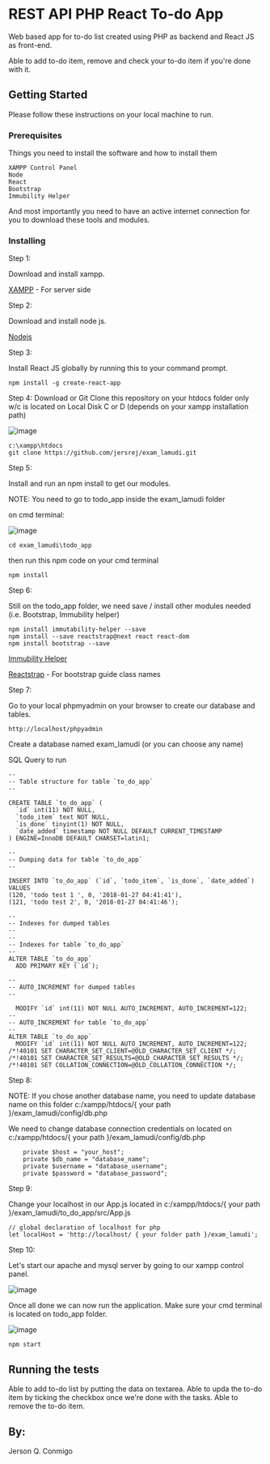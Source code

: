 # REST API PHP React To-do App

Web based app for to-do list created using PHP as backend and React JS as front-end.

Able to add to-do item, remove and check your to-do item if you're done with it.

## Getting Started

Please follow these instructions on your local machine to run.

### Prerequisites

Things you need to install the software and how to install them

```
XAMPP Control Panel
Node
React
Bootstrap
Immubility Helper
```

And most importantly you need to have an active internet connection for you to download these tools and modules.

### Installing

Step 1:

Download and install xampp.

[XAMPP](https://www.apachefriends.org/download.html) - For server side

Step 2:

Download and install node js.

[Nodejs](https://nodejs.org/en/)

Step 3:

Install React JS globally by running this to your command prompt.

```
npm install -g create-react-app
```

Step 4:
Download or Git Clone this repository on your htdocs folder only w/c is located on Local Disk C or D (depends on your xampp installation path)

![image](https://image.ibb.co/kqAf3b/gitclone.png)

```
c:\xampp\htdocs
git clone https://github.com/jersrej/exam_lamudi.git
```

Step 5:

Install and run an npm install to get our modules.

NOTE: You need to go to todo_app inside the exam_lamudi folder

on cmd terminal:

![image](https://preview.ibb.co/mkPUww/npminstall.png)

```
cd exam_lamudi\todo_app
```

then run this npm code on your cmd terminal

```
npm install
```

Step 6:

Still on the todo_app folder, we need save / install other modules needed (i.e. Bootstrap, Immubility helper)

```
npm install immutability-helper --save
npm install --save reactstrap@next react react-dom
npm install bootstrap --save
```

[Immubility Helper](https://www.npmjs.com/package/immutability-helper)

[Reactstrap](http://reactstrap.github.io/) - For bootstrap guide class names 

Step 7:

Go to your local phpmyadmin on your browser to create our database and tables.

```
http://localhost/phpyadmin
```

Create a database named exam_lamudi (or you can choose any name)

SQL Query to run

```
--
-- Table structure for table `to_do_app`
--

CREATE TABLE `to_do_app` (
  `id` int(11) NOT NULL,
  `todo_item` text NOT NULL,
  `is_done` tinyint(1) NOT NULL,
  `date_added` timestamp NOT NULL DEFAULT CURRENT_TIMESTAMP
) ENGINE=InnoDB DEFAULT CHARSET=latin1;

--
-- Dumping data for table `to_do_app`
--

INSERT INTO `to_do_app` (`id`, `todo_item`, `is_done`, `date_added`) VALUES
(120, 'todo test 1 ', 0, '2018-01-27 04:41:41'),
(121, 'todo test 2', 0, '2018-01-27 04:41:46');

--
-- Indexes for dumped tables
--
--
-- Indexes for table `to_do_app`
--
ALTER TABLE `to_do_app`
  ADD PRIMARY KEY (`id`);

--
-- AUTO_INCREMENT for dumped tables
--

  MODIFY `id` int(11) NOT NULL AUTO_INCREMENT, AUTO_INCREMENT=122;
--
-- AUTO_INCREMENT for table `to_do_app`
--
ALTER TABLE `to_do_app`
  MODIFY `id` int(11) NOT NULL AUTO_INCREMENT, AUTO_INCREMENT=122;
/*!40101 SET CHARACTER_SET_CLIENT=@OLD_CHARACTER_SET_CLIENT */;
/*!40101 SET CHARACTER_SET_RESULTS=@OLD_CHARACTER_SET_RESULTS */;
/*!40101 SET COLLATION_CONNECTION=@OLD_COLLATION_CONNECTION */;

```

Step 8: 

NOTE: If you chose another database name, you need to update database name on this folder c:/xampp/htdocs/{ your path }/exam_lamudi/config/db.php

We need to change database connection credentials on located on c:/xampp/htdocs/{ your path }/exam_lamudi/config/db.php

```
    private $host = "your_host";
    private $db_name = "database_name";
    private $username = "database_username";
    private $password = "database_password";
```

Step 9:

Change your localhost in our App.js located in c:/xampp/htdocs/{ your path }/exam_lamudi/to_do_app/src/App.js

```
// global declaration of localhost for php
let localHost = 'http://localhost/ { your folder path }/exam_lamudi';
```

Step 10:

Let's start our apache and mysql server by going to our xampp control panel.

![image](https://preview.ibb.co/h22A3b/xampp.png)

Once all done we can now run the application. Make sure your cmd terminal is located on todo_app folder.

![image](https://preview.ibb.co/cbNM9G/npmstart.png)

```
npm start
```

## Running the tests

Able to add to-do list by putting the data on textarea.
Able to upda the to-do item by ticking the checkbox once we're done with the tasks.
Able to remove the to-do item.

## By:

Jerson Q. Conmigo
